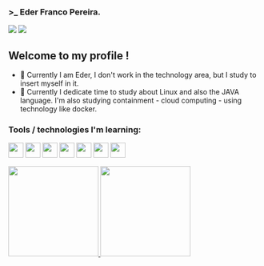 ### >_  Eder Franco Pereira.

<div>
  <a href ="mailto:eder.frater@gmail.com"><img src="https://img.shields.io/badge/Gmail-D14836?style=for-the-badge&logo=gmail&logoColor=white" target="_blank"></a>
  <a href="https://www.linkedin.com/in/eder-franco-pereira-7841b2229/" target="_blank"><img src="https://img.shields.io/badge/-LinkedIn-%230077B5?style=for-the-badge&logo=linkedin&logoColor=white" target="_blank"></a>   

</div>

## Welcome to my profile ! 

- 🔭 Currently I am Eder, I don't work in the technology area, but I study to insert myself in it.
- 🌱 Currently I dedicate time to study about Linux and also the JAVA language. I'm also studying containment - cloud computing - using technology like docker.

### Tools / technologies I'm learning:

<img src="https://cdn.jsdelivr.net/gh/devicons/devicon/icons/bash/bash-original.svg" width="30" height="30"/> <img src="https://cdn.jsdelivr.net/gh/devicons/devicon/icons/linux/linux-plain.svg" width="30" height="30"/> <img src="https://cdn.jsdelivr.net/gh/devicons/devicon/icons/git/git-original-wordmark.svg" width="30" height="30"/> <img src="https://cdn.jsdelivr.net/gh/devicons/devicon/icons/javascript/javascript-original.svg" width="30" height="30"/> <img src="https://cdn.jsdelivr.net/gh/devicons/devicon/icons/ruby/ruby-original.svg" width="30" height="30" /> <img src="https://cdn.jsdelivr.net/gh/devicons/devicon/icons/html5/html5-original.svg" width="30" height="30"/> <img src="https://cdn.jsdelivr.net/gh/devicons/devicon/icons/css3/css3-original.svg" width="30" heigth="30"/>
          
          
<div>
<a href="https://github.com/edfrater">
<img height="180em" src="https://github-readme-stats.vercel.app/api/top-langs/?username=edfrater&layout=compact&langs_count=7&theme=tokyonight"/>
<img height="180em" src="https://github-readme-stats.vercel.app/api?username=edfrater&show_icons=true&theme=tokyonight&include_all_commits=true&count_private=true"/>
</div>




